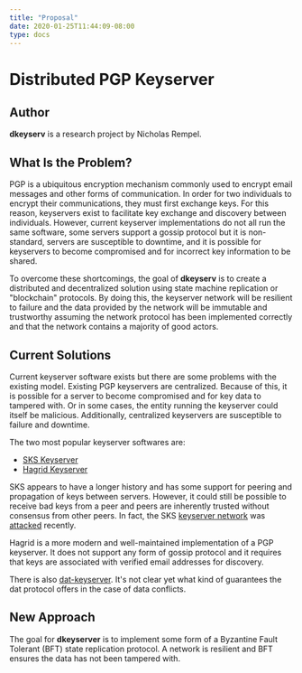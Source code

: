 ```yaml
---
title: "Proposal"
date: 2020-01-25T11:44:09-08:00
type: docs
---
```


# Distributed PGP Keyserver

## Author

**dkeyserv** is a research project by Nicholas Rempel.

## What Is the Problem?

PGP is a ubiquitous encryption mechanism commonly used to encrypt email messages and other forms of communication. In order for two individuals to encrypt their communications, they must first exchange keys. For this reason, keyservers exist to facilitate key exchange and discovery between individuals. However, current keyserver implementations do not all run the same software, some servers support a gossip protocol but it is non-standard, servers are susceptible to downtime, and it is possible for keyservers to become compromised and for incorrect key information to be shared. 

To overcome these shortcomings, the goal of **dkeyserv** is to create a distributed and decentralized solution using state machine replication or "blockchain" protocols. By doing this, the keyserver network will be resilient to failure and the data provided by the network will be immutable and trustworthy assuming the network protocol has been implemented correctly and that the network contains a majority of good actors.

## Current Solutions

Current keyserver software exists but there are some problems with the existing model. Existing PGP keyservers are centralized. Because of this, it is possible for a server to become compromised and for key data to tampered with. Or in some cases, the entity running the keyserver could itself be malicious. Additionally, centralized keyservers are susceptible to failure and downtime.

The two most popular keyserver softwares are:

- [SKS Keyserver](https://bitbucket.org/skskeyserver/sks-keyserver/wiki/Home)
- [Hagrid Keyserver](https://gitlab.com/hagrid-keyserver/hagrid)

SKS appears to have a longer history and has some support for peering and propagation of keys between servers. However, it could still be possible to receive bad keys from a peer and peers are inherently trusted without consensus from other peers. In fact, the SKS [keyserver network](https://sks-keyservers.net/status/) was [attacked](https://gist.github.com/rjhansen/67ab921ffb4084c865b3618d6955275f) recently.

Hagrid is a more modern and well-maintained implementation of a PGP keyserver. It does not support any form of gossip protocol and it requires that keys are associated with verified email addresses for discovery.

There is also [dat-keyserver](https://github.com/tdjsnelling/dat-keyserver). It's not clear yet what kind of guarantees the dat protocol offers in the case of data conflicts.

## New Approach

The goal for **dkeyserver** is to implement some form of a Byzantine Fault Tolerant (BFT) state replication protocol. A network is resilient and BFT ensures the data has not been tampered with.